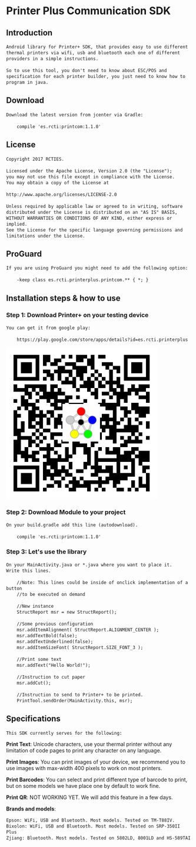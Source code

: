 # Printer Plus Communication SDK

## Introduction

	Android library for Printer+ SDK, that provides easy to use different 
	thermal printers via wifi, usb and bluetooth each one of different 
	providers in a simple instructions.
	
	So to use this tool, you don't need to know about ESC/POS and 
	specification for each printer builder, you just need to know how to 
	program in java.

## Download

	Download the latest version from jcenter via Gradle:

		compile 'es.rcti:printcom:1.1.0'

## License

	Copyright 2017 RCTIES.

	Licensed under the Apache License, Version 2.0 (the "License");
	you may not use this file except in compliance with the License.
	You may obtain a copy of the License at

   	http://www.apache.org/licenses/LICENSE-2.0

	Unless required by applicable law or agreed to in writing, software
	distributed under the License is distributed on an "AS IS" BASIS,
	WITHOUT WARRANTIES OR CONDITIONS OF ANY KIND, either express or implied.
	See the License for the specific language governing permissions and
	limitations under the License.
	
## ProGuard

	If you are using ProGuard you might need to add the following option:

		-keep class es.rcti.printerplus.printcom.** { *; }

## Installation steps & how to use

### Step 1: Download Printer+ on your testing device

	You can get it from google play: 

		https://play.google.com/store/apps/details?id=es.rcti.printerplus

![Download Link](/img/qr_download.png)

### Step 2: Download Module to your project

	On your build.gradle add this line (autodownload).

		compile 'es.rcti:printcom:1.1.0'

### Step 3: Let's use the library

	On your MainActivity.java or *.java where you want to place it.
	Write this lines.

		//Note: This lines could be inside of onclick implementation of a button
		//to be executed on demand

		//New instance
		StructReport msr = new StructReport();

        //Some previous configuration
        msr.addItemAlignment( StructReport.ALIGNMENT_CENTER );
        msr.addTextBold(false);
        msr.addTextUnderlined(false);
        msr.addItemSizeFont( StructReport.SIZE_FONT_3 );

        //Print some text
        msr.addText("Hello World!");

        //Instruction to cut paper
        msr.addCut();

        //Instruction to send to Printer+ to be printed.
        PrintTool.sendOrder(MainActivity.this, msr);

## Specifications
	
	This SDK currently serves for the following:

**Print Text**: 	Unicode characters, use your thermal printer without any limitation 
of code pages to print any character on any language.

**Print Images**: You can print images of your device, we recommend you to use images 
with max-width 400 pixels to work on most printers.

**Print Barcodes**: You can select and print different type of barcode to print, but 
on some models we have place one by default to work fine.

**Print QR**: NOT WORKING YET. We will add this feature in a few days.

**Brands and models**:

	Epson: WiFi, USB and Bluetooth. Most models. Tested on TM-T88IV.
	Bixolon: WiFi, USB and Bluetooth. Most models. Tested on SRP-350II Plus
	Zjiang: Bluetooth. Most models. Tested on 5802LD, 8001LD and HS-589TAI

